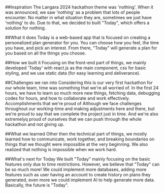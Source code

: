 ##Inspiration
The Langara 2024 hackathon theme was 'nothing'. When it was announced, we saw 'nothing' as a problem that lots of people encounter. No matter in what situation they are, sometimes we just have 'nothing' to do. Due to that, we decided to built "Today", which offers a solution for nothing.

##What it does
Today is a web-based app that is focused on creating a personalized plan generator for you. You can choose how you feel, the time you have, and pick an interest. From there, "Today" will generate a plan for you based on all the things you choose. 

##How we built it
Focusing on the front-end part of things, we mainly developed 'Today' with react.js as the main component, css for basic styling, and we use static data (for easy learning and deliverance).

##Challenges we ran into
Considering this is our very first hackathon for our whole team, time was something that we're all worried of. In the first 24 hours, we have to learn so much more new things, fetching data, debugging codes for hours, and how to collaborate and work effectively.
Accomplishments that we're proud of
Although we face challenges throughout our working-time and making adjustments here and there, but we're proud to say that we complete the project just in time. And we're also extremelyq proud of ourselves that we can push through the whole hackathon and not giving up. 

##What we learned
Other then the technical part of things, we mostly learned how to communicate, work together, and breaking boundaries on things that we thought were impossible at the very beginning. We also realized that nothing is impossible when we work hard. 

##What's next for Today
We built "Today" mainly focusing on the basic features only due to time restrictions. However, we believe that "Today" can be so much more! We could implement more databases, adding more features such as user having an account to create history on plans they generated, even more we could implement AI to help generate more data. Basically, the future is "Today".
